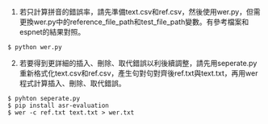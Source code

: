 1. 若只計算拼音的錯誤率，請先準備text.csv和ref.csv，然後使用wer.py，但需更換wer.py中的reference_file_path和test_file_path變數。有參考檔案和espnet的結果對照。
```
$ python wer.py
```
2.  若要得到更詳細的插入、刪除、取代錯誤以利後續調整，請先用seperate.py重新格式化text.csv和ref.csv，產生句對句對齊後ref.txt與text.txt，再用wer程式計算插入、刪除、取代錯誤。
```
$ pyhton seperate.py
$ pip install asr-evaluation
$ wer -c ref.txt text.txt > wer.txt
```
